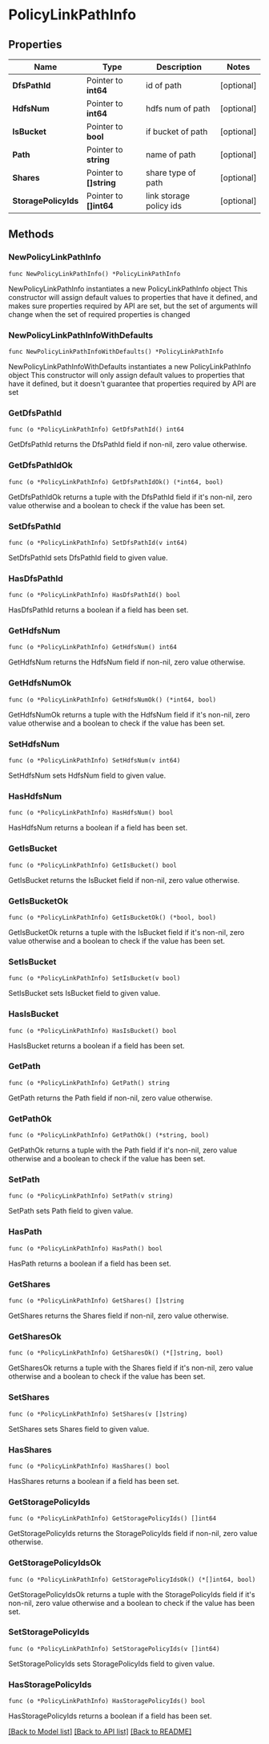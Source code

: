 # PolicyLinkPathInfo

## Properties

Name | Type | Description | Notes
------------ | ------------- | ------------- | -------------
**DfsPathId** | Pointer to **int64** | id of path | [optional] 
**HdfsNum** | Pointer to **int64** | hdfs num of path | [optional] 
**IsBucket** | Pointer to **bool** | if bucket of path | [optional] 
**Path** | Pointer to **string** | name of path | [optional] 
**Shares** | Pointer to **[]string** | share type of path | [optional] 
**StoragePolicyIds** | Pointer to **[]int64** | link storage policy ids | [optional] 

## Methods

### NewPolicyLinkPathInfo

`func NewPolicyLinkPathInfo() *PolicyLinkPathInfo`

NewPolicyLinkPathInfo instantiates a new PolicyLinkPathInfo object
This constructor will assign default values to properties that have it defined,
and makes sure properties required by API are set, but the set of arguments
will change when the set of required properties is changed

### NewPolicyLinkPathInfoWithDefaults

`func NewPolicyLinkPathInfoWithDefaults() *PolicyLinkPathInfo`

NewPolicyLinkPathInfoWithDefaults instantiates a new PolicyLinkPathInfo object
This constructor will only assign default values to properties that have it defined,
but it doesn't guarantee that properties required by API are set

### GetDfsPathId

`func (o *PolicyLinkPathInfo) GetDfsPathId() int64`

GetDfsPathId returns the DfsPathId field if non-nil, zero value otherwise.

### GetDfsPathIdOk

`func (o *PolicyLinkPathInfo) GetDfsPathIdOk() (*int64, bool)`

GetDfsPathIdOk returns a tuple with the DfsPathId field if it's non-nil, zero value otherwise
and a boolean to check if the value has been set.

### SetDfsPathId

`func (o *PolicyLinkPathInfo) SetDfsPathId(v int64)`

SetDfsPathId sets DfsPathId field to given value.

### HasDfsPathId

`func (o *PolicyLinkPathInfo) HasDfsPathId() bool`

HasDfsPathId returns a boolean if a field has been set.

### GetHdfsNum

`func (o *PolicyLinkPathInfo) GetHdfsNum() int64`

GetHdfsNum returns the HdfsNum field if non-nil, zero value otherwise.

### GetHdfsNumOk

`func (o *PolicyLinkPathInfo) GetHdfsNumOk() (*int64, bool)`

GetHdfsNumOk returns a tuple with the HdfsNum field if it's non-nil, zero value otherwise
and a boolean to check if the value has been set.

### SetHdfsNum

`func (o *PolicyLinkPathInfo) SetHdfsNum(v int64)`

SetHdfsNum sets HdfsNum field to given value.

### HasHdfsNum

`func (o *PolicyLinkPathInfo) HasHdfsNum() bool`

HasHdfsNum returns a boolean if a field has been set.

### GetIsBucket

`func (o *PolicyLinkPathInfo) GetIsBucket() bool`

GetIsBucket returns the IsBucket field if non-nil, zero value otherwise.

### GetIsBucketOk

`func (o *PolicyLinkPathInfo) GetIsBucketOk() (*bool, bool)`

GetIsBucketOk returns a tuple with the IsBucket field if it's non-nil, zero value otherwise
and a boolean to check if the value has been set.

### SetIsBucket

`func (o *PolicyLinkPathInfo) SetIsBucket(v bool)`

SetIsBucket sets IsBucket field to given value.

### HasIsBucket

`func (o *PolicyLinkPathInfo) HasIsBucket() bool`

HasIsBucket returns a boolean if a field has been set.

### GetPath

`func (o *PolicyLinkPathInfo) GetPath() string`

GetPath returns the Path field if non-nil, zero value otherwise.

### GetPathOk

`func (o *PolicyLinkPathInfo) GetPathOk() (*string, bool)`

GetPathOk returns a tuple with the Path field if it's non-nil, zero value otherwise
and a boolean to check if the value has been set.

### SetPath

`func (o *PolicyLinkPathInfo) SetPath(v string)`

SetPath sets Path field to given value.

### HasPath

`func (o *PolicyLinkPathInfo) HasPath() bool`

HasPath returns a boolean if a field has been set.

### GetShares

`func (o *PolicyLinkPathInfo) GetShares() []string`

GetShares returns the Shares field if non-nil, zero value otherwise.

### GetSharesOk

`func (o *PolicyLinkPathInfo) GetSharesOk() (*[]string, bool)`

GetSharesOk returns a tuple with the Shares field if it's non-nil, zero value otherwise
and a boolean to check if the value has been set.

### SetShares

`func (o *PolicyLinkPathInfo) SetShares(v []string)`

SetShares sets Shares field to given value.

### HasShares

`func (o *PolicyLinkPathInfo) HasShares() bool`

HasShares returns a boolean if a field has been set.

### GetStoragePolicyIds

`func (o *PolicyLinkPathInfo) GetStoragePolicyIds() []int64`

GetStoragePolicyIds returns the StoragePolicyIds field if non-nil, zero value otherwise.

### GetStoragePolicyIdsOk

`func (o *PolicyLinkPathInfo) GetStoragePolicyIdsOk() (*[]int64, bool)`

GetStoragePolicyIdsOk returns a tuple with the StoragePolicyIds field if it's non-nil, zero value otherwise
and a boolean to check if the value has been set.

### SetStoragePolicyIds

`func (o *PolicyLinkPathInfo) SetStoragePolicyIds(v []int64)`

SetStoragePolicyIds sets StoragePolicyIds field to given value.

### HasStoragePolicyIds

`func (o *PolicyLinkPathInfo) HasStoragePolicyIds() bool`

HasStoragePolicyIds returns a boolean if a field has been set.


[[Back to Model list]](../README.md#documentation-for-models) [[Back to API list]](../README.md#documentation-for-api-endpoints) [[Back to README]](../README.md)


